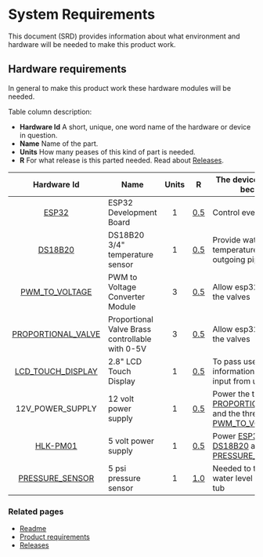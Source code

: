 # System Requirements
This document (SRD) provides information about what environment and hardware will be needed to make this product work.

## Hardware requirements

In general to make this product work these hardware modules will be needed.

Table column description:
  * __Hardware Id__ A short, unique, one word name of the hardware or device in question.
  * __Name__ Name of the part.
  * __Units__ How many peases of this kind of part is needed.
  * __R__ For what release is this parted needed.  Read about [Releases].

|  Hardware Id        | Name                                            | Units |   R   | The device is needed because                                         |
|:-------------------:|-------------------------------------------------|:------:|-------|---------------------------------------------------------------------|
| [ESP32]             | ESP32 Development Board                         |   1    | [0.5] | Control everything                                                  |
| [DS18B20]           | DS18B20 3/4" temperature sensor                 |   1    | [0.5] | Provide water temperature in the outgoing pipe                      |
| [PWM_TO_VOLTAGE]    | PWM to Voltage Converter Module                 |   3    | [0.5] | Allow esp32 to control the valves                                   |
| [PROPORTIONAL_VALVE]| Proportional Valve Brass controllable with 0-5V |   3    | [0.5] | Allow esp32 to control the valves                                   |
| [LCD_TOUCH_DISPLAY] | 2.8" LCD Touch Display                          |   1    | [0.5] | To pass user information and get input from user                    |
| 12V_POWER_SUPPLY    | 12 volt power supply                            |   1    | [0.5] | Power the three [PROPORTIONAL_VALVE] and the three [PWM_TO_VOLTAGE] |
| [HLK-PM01]          | 5 volt power supply                             |   1    | [0.5] | Power [ESP32], [DS18B20] and [PRESSURE_SENSOR]                      |
| [PRESSURE_SENSOR]   | 5 psi pressure sensor                           |   1    | [1.0] | Needed to test the water level of the hot tub                       |


### Related pages
 - [Readme]
 - [Product requirements]
 - [Releases]


[PlatformIO]: https://platformio.org/
[VoffCon]: http://voffcon.com/
[HLK-PM01]: https://www.aliexpress.com/item/32504127465.html?spm=a2g0s.9042311.0.0.27424c4dOggB1n
[ESP32]: https://www.aliexpress.com/item/32801621054.html?spm=a2g0s.9042311.0.0.27424c4dOggB1n
[DS18B20]: https://www.aliexpress.com/item/32881183992.html?spm=a2g0s.12269583.0.0.43c751fcxDyDbt
[PWM_TO_VOLTAGE]: https://www.aliexpress.com/item/4000169156580.html?spm=a2g0s.12269583.0.0.7faa1ca26zCgTQ
[PROPORTIONAL_VALVE]: https://www.aliexpress.com/item/33037988030.html?spm=a2g0s.12269583.0.0.49d04a42eL9zNl
[PRESSURE_SENSOR]: https://www.aliexpress.com/item/4000263209249.html?spm=a2g0s.12269583.0.0.5dd91d80iwCJ6y
[LCD_TOUCH_DISPLAY]: https://www.aliexpress.com/item/4000030399357.html?spm=a2g0s.12269583.0.0.687d6973QvjfAl

[Readme]: ../../README.md
[Releases]: ./Releases.md
[0.5]: ./Releases.md#release-05---bare-minimum
[0.6]: ./Releases.md#release-06--hardware-installed
[0.7]: ./Releases.md#release-07---additional-features
[0.8]: ./Releases.md#release-08---remote-access
[0.9]: ./Releases.md#release-09---boxed
[1.0]: ./Releases.md#release-10

[Product requirements]: ./ProductRequirements.md